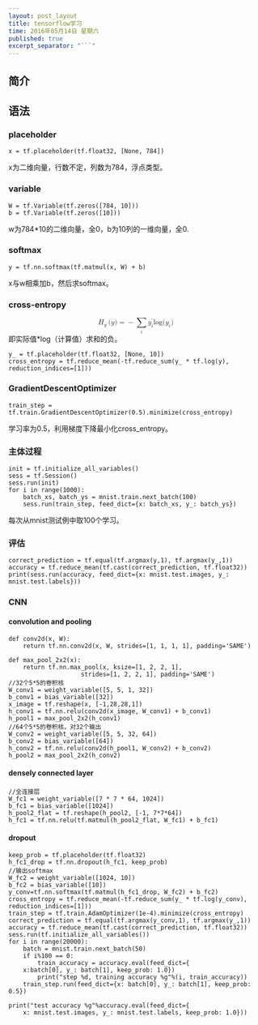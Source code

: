 ```yaml
---
layout: post_layout
title: tensorflow学习
time: 2016年05月14日 星期六
published: true
excerpt_separator: "```"
---
```

## 简介

## 语法

### placeholder
    x = tf.placeholder(tf.float32, [None, 784])
x为二维向量，行数不定，列数为784，浮点类型。

### variable
    W = tf.Variable(tf.zeros([784, 10]))
    b = tf.Variable(tf.zeros([10]))
w为784*10的二维向量，全0，b为10列的一维向量，全0.

### softmax
	y = tf.nn.softmax(tf.matmul(x, W) + b)
x与w相乘加b，然后求softmax。

### cross-entropy
<math xmlns="http://www.w3.org/1998/Math/MathML" display="block">
  <msub>
    <mi>H</mi>
    <mrow class="MJX-TeXAtom-ORD">
      <msup>
        <mi>y</mi>
        <mo>&#x2032;</mo>
      </msup>
    </mrow>
  </msub>
  <mo stretchy="false">(</mo>
  <mi>y</mi>
  <mo stretchy="false">)</mo>
  <mo>=</mo>
  <mo>&#x2212;<!-- − --></mo>
  <munder>
    <mo>&#x2211;<!-- ∑ --></mo>
    <mi>i</mi>
  </munder>
  <msubsup>
    <mi>y</mi>
    <mi>i</mi>
    <mo>&#x2032;</mo>
  </msubsup>
  <mi>log</mi>
  <mo>&#x2061;<!-- ⁡ --></mo>
  <mo stretchy="false">(</mo>
  <msub>
    <mi>y</mi>
    <mi>i</mi>
  </msub>
  <mo stretchy="false">)</mo>
</math>
即实际值*log（计算值）求和的负。

	y_ = tf.placeholder(tf.float32, [None, 10])
	cross_entropy = tf.reduce_mean(-tf.reduce_sum(y_ * tf.log(y), reduction_indices=[1]))
	
### GradientDescentOptimizer
	train_step = tf.train.GradientDescentOptimizer(0.5).minimize(cross_entropy)
学习率为0.5，利用梯度下降最小化cross_entropy。

### 主体过程
	init = tf.initialize_all_variables()
	sess = tf.Session()
	sess.run(init)
	for i in range(1000):
  		batch_xs, batch_ys = mnist.train.next_batch(100)
  		sess.run(train_step, feed_dict={x: batch_xs, y_: batch_ys})
每次从mnist测试例中取100个学习。

### 评估
	correct_prediction = tf.equal(tf.argmax(y,1), tf.argmax(y_,1))
	accuracy = tf.reduce_mean(tf.cast(correct_prediction, tf.float32))
	print(sess.run(accuracy, feed_dict={x: mnist.test.images, y_: mnist.test.labels}))
	
### CNN
#### convolution and pooling
	def conv2d(x, W):
  		return tf.nn.conv2d(x, W, strides=[1, 1, 1, 1], padding='SAME')

	def max_pool_2x2(x):
  		return tf.nn.max_pool(x, ksize=[1, 2, 2, 1],
                        strides=[1, 2, 2, 1], padding='SAME')
    //32个5*5的卷积核
    W_conv1 = weight_variable([5, 5, 1, 32])
    b_conv1 = bias_variable([32]) 
    x_image = tf.reshape(x, [-1,28,28,1])
    h_conv1 = tf.nn.relu(conv2d(x_image, W_conv1) + b_conv1)
	h_pool1 = max_pool_2x2(h_conv1)
	//64个5*5的卷积核，对32个输出
	W_conv2 = weight_variable([5, 5, 32, 64])
	b_conv2 = bias_variable([64])
	h_conv2 = tf.nn.relu(conv2d(h_pool1, W_conv2) + b_conv2)
	h_pool2 = max_pool_2x2(h_conv2)
	
#### densely connected layer
	//全连接层
	W_fc1 = weight_variable([7 * 7 * 64, 1024])
	b_fc1 = bias_variable([1024])
	h_pool2_flat = tf.reshape(h_pool2, [-1, 7*7*64])
	h_fc1 = tf.nn.relu(tf.matmul(h_pool2_flat, W_fc1) + b_fc1)
	
#### dropout
	keep_prob = tf.placeholder(tf.float32)
	h_fc1_drop = tf.nn.dropout(h_fc1, keep_prob)
	//输出softmax
	W_fc2 = weight_variable([1024, 10])
	b_fc2 = bias_variable([10])
	y_conv=tf.nn.softmax(tf.matmul(h_fc1_drop, W_fc2) + b_fc2)
	cross_entropy = tf.reduce_mean(-tf.reduce_sum(y_ * tf.log(y_conv), reduction_indices=[1]))
	train_step = tf.train.AdamOptimizer(1e-4).minimize(cross_entropy)
	correct_prediction = tf.equal(tf.argmax(y_conv,1), tf.argmax(y_,1))
	accuracy = tf.reduce_mean(tf.cast(correct_prediction, tf.float32))
	sess.run(tf.initialize_all_variables())
	for i in range(20000):
  		batch = mnist.train.next_batch(50)
  		if i%100 == 0:
   			train_accuracy = accuracy.eval(feed_dict={
        x:batch[0], y_: batch[1], keep_prob: 1.0})
    		print("step %d, training accuracy %g"%(i, train_accuracy))
  		train_step.run(feed_dict={x: batch[0], y_: batch[1], keep_prob: 0.5})

	print("test accuracy %g"%accuracy.eval(feed_dict={
    	x: mnist.test.images, y_: mnist.test.labels, keep_prob: 1.0}))